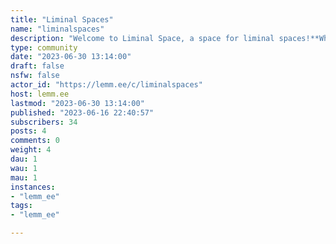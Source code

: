 ```yaml
---
title: "Liminal Spaces" 
name: "liminalspaces"
description: "Welcome to Liminal Space, a space for liminal spaces!**What are liminal spaces?**Different people have their own ideas of what a liminal space is, but in essence, liminal spaces are places that are not destinations, but transitory places such as hallways, waiting rooms, or stations. Liminality itself is a state of transition between two separate states.In practice, the definition of a liminal space has been stretched to invoke an aesthetic more than a rigid definition. Empty places that should be full, like a school at night. The Backrooms, a fictional horror meme about a backstage area outside the scope of normal reality.**What's this community for?**Well, really it's just a place to post things that you think of as liminal spaces. I'd think most submissions would be photographs, but heck, if you've got a game, a movie, anything that makes you think liminal space, go ahead and post it! Let's get those lonely and uncanny vibes flowing in here!"
type: community
date: "2023-06-30 13:14:00"
draft: false
nsfw: false
actor_id: "https://lemm.ee/c/liminalspaces"
host: lemm.ee
lastmod: "2023-06-30 13:14:00"
published: "2023-06-16 22:40:57"
subscribers: 34
posts: 4
comments: 0
weight: 4
dau: 1
wau: 1
mau: 1
instances:
- "lemm_ee"
tags: 
- "lemm_ee"

---
```

